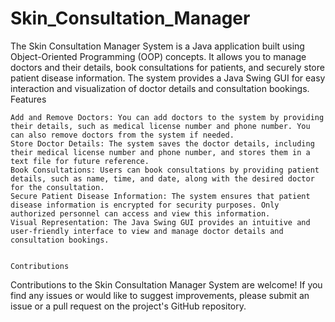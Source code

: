 # Skin_Consultation_Manager

The Skin Consultation Manager System is a Java application built using Object-Oriented Programming (OOP) concepts. It allows you to manage doctors and their details, book consultations for patients, and securely store patient disease information. The system provides a Java Swing GUI for easy interaction and visualization of doctor details and consultation bookings.
Features

    Add and Remove Doctors: You can add doctors to the system by providing their details, such as medical license number and phone number. You can also remove doctors from the system if needed.
    Store Doctor Details: The system saves the doctor details, including their medical license number and phone number, and stores them in a text file for future reference.
    Book Consultations: Users can book consultations by providing patient details, such as name, time, and date, along with the desired doctor for the consultation.
    Secure Patient Disease Information: The system ensures that patient disease information is encrypted for security purposes. Only authorized personnel can access and view this information.
    Visual Representation: The Java Swing GUI provides an intuitive and user-friendly interface to view and manage doctor details and consultation bookings.
    
    
    Contributions

Contributions to the Skin Consultation Manager System are welcome! If you find any issues or would like to suggest improvements, please submit an issue or a pull request on the project's GitHub repository.
